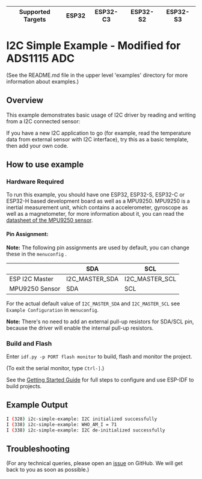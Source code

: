 | Supported Targets | ESP32 | ESP32-C3 | ESP32-S2 | ESP32-S3 |
| ----------------- | ----- | -------- | -------- | -------- |

# I2C Simple Example - Modified for ADS1115 ADC

(See the README.md file in the upper level 'examples' directory for more information about examples.)

## Overview

This example demonstrates basic usage of I2C driver by reading and writing from a I2C connected sensor:

If you have a new I2C application to go (for example, read the temperature data from external sensor with I2C interface), try this as a basic template, then add your own code.

## How to use example

### Hardware Required

To run this example, you should have one ESP32, ESP32-S, ESP32-C or ESP32-H based development board as well as a MPU9250. MPU9250 is a inertial measurement unit, which contains a accelerometer, gyroscope as well as a magnetometer, for more information about it, you can read the [datasheet of the MPU9250 sensor](https://invensense.tdk.com/wp-content/uploads/2015/02/PS-MPU-9250A-01-v1.1.pdf).

#### Pin Assignment:

**Note:** The following pin assignments are used by default, you can change these in the `menuconfig` .

|                  | SDA             | SCL           |
| ---------------- | -------------- | -------------- |
| ESP I2C Master   | I2C_MASTER_SDA | I2C_MASTER_SCL |
| MPU9250 Sensor   | SDA            | SCL            |


For the actual default value of `I2C_MASTER_SDA` and `I2C_MASTER_SCL` see `Example Configuration` in `menuconfig`.

**Note:** There's no need to add an external pull-up resistors for SDA/SCL pin, because the driver will enable the internal pull-up resistors.

### Build and Flash

Enter `idf.py -p PORT flash monitor` to build, flash and monitor the project.

(To exit the serial monitor, type ``Ctrl-]``.)

See the [Getting Started Guide](https://docs.espressif.com/projects/esp-idf/en/latest/get-started/index.html) for full steps to configure and use ESP-IDF to build projects.

## Example Output

```bash
I (328) i2c-simple-example: I2C initialized successfully
I (338) i2c-simple-example: WHO_AM_I = 71
I (338) i2c-simple-example: I2C de-initialized successfully
```

## Troubleshooting

(For any technical queries, please open an [issue](https://github.com/espressif/esp-idf/issues) on GitHub. We will get back to you as soon as possible.)
